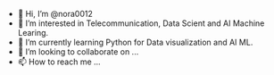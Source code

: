 - 👋 Hi, I’m @nora0012
- 👀 I’m interested in Telecommunication, Data Scient and AI Machine Learing.
- 🌱 I’m currently learning Python for Data visualization and AI ML.
- 💞️ I’m looking to collaborate on ...
- 📫 How to reach me ...

<!---
noramean/noramean is a ✨ special ✨ repository because its `README.md` (this file) appears on your GitHub profile.
You can click the Preview link to take a look at your changes.
--->
